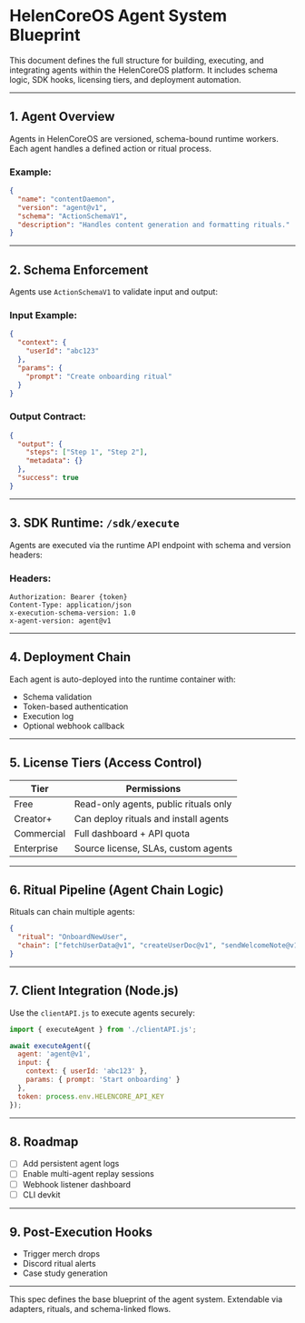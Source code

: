 # HelenCoreOS Agent System Blueprint

This document defines the full structure for building, executing, and integrating agents within the HelenCoreOS platform. It includes schema logic, SDK hooks, licensing tiers, and deployment automation.

---

## 1. Agent Overview

Agents in HelenCoreOS are versioned, schema-bound runtime workers. Each agent handles a defined action or ritual process.

### Example:
```json
{
  "name": "contentDaemon",
  "version": "agent@v1",
  "schema": "ActionSchemaV1",
  "description": "Handles content generation and formatting rituals."
}
```

---

## 2. Schema Enforcement

Agents use `ActionSchemaV1` to validate input and output:

### Input Example:
```json
{
  "context": {
    "userId": "abc123"
  },
  "params": {
    "prompt": "Create onboarding ritual"
  }
}
```

### Output Contract:
```json
{
  "output": {
    "steps": ["Step 1", "Step 2"],
    "metadata": {}
  },
  "success": true
}
```

---

## 3. SDK Runtime: `/sdk/execute`

Agents are executed via the runtime API endpoint with schema and version headers:

### Headers:
```
Authorization: Bearer {token}
Content-Type: application/json
x-execution-schema-version: 1.0
x-agent-version: agent@v1
```

---

## 4. Deployment Chain

Each agent is auto-deployed into the runtime container with:
- Schema validation
- Token-based authentication
- Execution log
- Optional webhook callback

---

## 5. License Tiers (Access Control)

| Tier        | Permissions                                |
|-------------|--------------------------------------------|
| Free        | Read-only agents, public rituals only      |
| Creator+    | Can deploy rituals and install agents      |
| Commercial  | Full dashboard + API quota                 |
| Enterprise  | Source license, SLAs, custom agents        |

---

## 6. Ritual Pipeline (Agent Chain Logic)

Rituals can chain multiple agents:
```json
{
  "ritual": "OnboardNewUser",
  "chain": ["fetchUserData@v1", "createUserDoc@v1", "sendWelcomeNote@v1"]
}
```

---

## 7. Client Integration (Node.js)

Use the `clientAPI.js` to execute agents securely:
```js
import { executeAgent } from './clientAPI.js';

await executeAgent({
  agent: 'agent@v1',
  input: {
    context: { userId: 'abc123' },
    params: { prompt: 'Start onboarding' }
  },
  token: process.env.HELENCORE_API_KEY
});
```

---

## 8. Roadmap
- [ ] Add persistent agent logs
- [ ] Enable multi-agent replay sessions
- [ ] Webhook listener dashboard
- [ ] CLI devkit

---

## 9. Post-Execution Hooks
- Trigger merch drops
- Discord ritual alerts
- Case study generation

---

This spec defines the base blueprint of the agent system. Extendable via adapters, rituals, and schema-linked flows.

